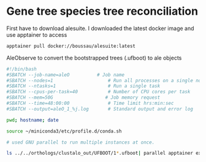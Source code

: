 # Gene tree species tree reconciliation

First have to download alesuite. I downloaded the latest docker image and use apptainer to access

```bash
apptainer pull docker://boussau/alesuite:latest
```
AleObserve to convert the bootstrapped trees (.ufboot)  to ale objects 

```bash
#!/bin/bash
#SBATCH --job-name=aleO          # Job name
#SBATCH --nodes=1                    # Run all processes on a single node
#SBATCH --ntasks=1                   # Run a single task
#SBATCH --cpus-per-task=40           # Number of CPU cores per task
#SBATCH --mem=50G                   # Job memory request
#SBATCH --time=48:00:00              # Time limit hrs:min:sec
#SBATCH --output=aleO_1_%j.log       # Standard output and error log

pwd; hostname; date

source ~/miniconda3/etc/profile.d/conda.sh

# used GNU parallel to run multiple instances at once. 

ls ../../orthologs/clustalo_out/UFBOOT/1*.ufboot| parallel apptainer exec -B /work/ebg_lab/eb/ ~/data/Programs/alesuite_latest.sif ALEobserve {} burnin=1000
```